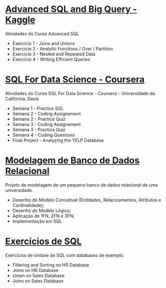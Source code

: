 
# [Advanced SQL and Big Query - Kaggle](https://github.com/rafaelpavan95/SQL_Learning/tree/main/B)

Atividades do Curso Advanced SQL

- Exercício 1 - Joins and Unions
- Exercicio 2 - Analytic Functions / Over / Partition
- Exercício 3 - Nested and Repeated Data
- Exercício 4 - Writing Efficient Queries

# [SQL For Data Science - Coursera](https://github.com/rafaelpavan95/SQL_Learning/tree/main/A)

Atividades do Curso SQL For Data Science - Coursera - Universidade da Califórnia, Davis

- Semana 1 - Practice SQL
- Semana 2 - Coding Assignement
- Semana 2 - Practice Quiz
- Semana 3 - Coding Assignement
- Semana 3 - Practice Quiz
- Semana 4 - Coding Questions
- Final Project - Analyzing the YELP Database

# [Modelagem de Banco de Dados Relacional](https://github.com/rafaelpavan95/SQL_Learning/tree/main/C)

Projeto de modelagem de um pequeno banco de dados relacional de uma universidade.


- Desenho do Modelo Conceitual (Entidades, Relacioamentos, Atributos e Cardinalidade);
- Desenho do Modelo Lógico;
- Aplicação de 1FN, 2FN e 3FN;
- Implementação em SQL



# [Exercícios de SQL](https://github.com/rafaelpavan95/SQL_Learning/tree/main/D)

Exercícios de síntaxe de SQL com databases de exemplo.

- Filtering and Sorting on HR Database
- Joins on HR Database
- Union on Sales Database
- Joins on Sales Database


